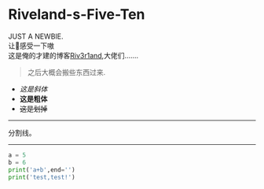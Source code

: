 # Riveland-s-Five-Ten
JUST A NEWBIE.<br>
让👴感受一下嗷<br>
这是俺的才建的博客[Riv3r1and](https://www.cnblogs.com/Riv3r1and/),大佬们.......
>之后大概会搬些东西过来.<br>
+ *这是斜体*<br>
+ **这是粗体**<br>
+ ~~这是划掉~~<br>
***********
分割线。
***********
```python
a = 5
b = 6
print('a+b',end='')
print('test,test!')
```

